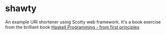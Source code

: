 # shawty

An example URI shortener using Scotty web framework.
It's a book exercise from the brilliant book [Haskell Programming - from first principles](http://haskellbook.com/)
